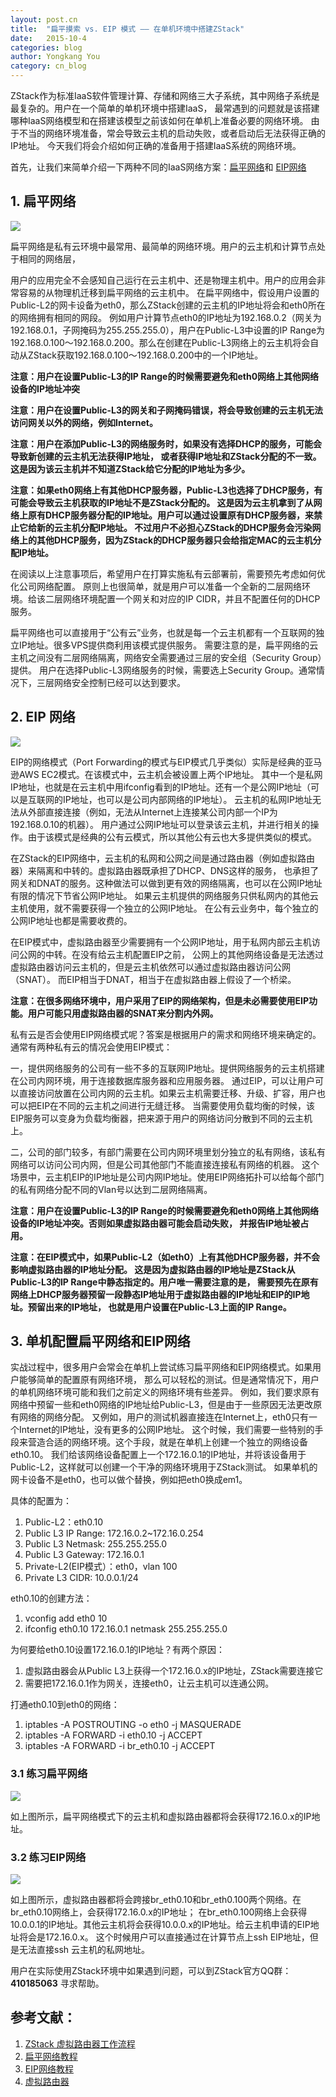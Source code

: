 ```yaml
---
layout: post.cn
title:  "扁平摸索 vs. EIP 模式 —— 在单机环境中搭建ZStack"
date:   2015-10-4
categories: blog
author: Yongkang You
category: cn_blog
---
```


ZStack作为标准IaaS软件管理计算、存储和网络三大子系统，其中网络子系统是最复杂的。用户在一个简单的单机环境中搭建IaaS，
最常遇到的问题就是该搭建哪种IaaS网络模型和在搭建该模型之前该如何在单机上准备必要的网络环境。
由于不当的网络环境准备，常会导致云主机的启动失败，或者启动后无法获得正确的IP地址。
今天我们将会介绍如何正确的准备用于搭建IaaS系统的网络环境。

首先，让我们来简单介绍一下两种不同的IaaS网络方案：[扁平网络](http://zstack.org/cn/tutorials/flat-network-ui.html)和
[EIP网络](http://zstack.org/cn/tutorials/ec2-ui.html)

## 1. 扁平网络

<img  class="img-responsive"  src="/images/flat_network.png">

扁平网络是私有云环境中最常用、最简单的网络环境。用户的云主机和计算节点处于相同的网络层，

用户的应用完全不会感知自己运行在云主机中、还是物理主机中。用户的应用会非常容易的从物理机迁移到扁平网络的云主机中。
在扁平网络中，假设用户设置的Public-L2的网卡设备为eth0，那么ZStack创建的云主机的IP地址将会和eth0所在的网络拥有相同的网段。
例如用户计算节点eth0的IP地址为192.168.0.2（网关为192.168.0.1，子网掩码为255.255.255.0），用户在Public-L3中设置的IP Range为
192.168.0.100～192.168.0.200。那么在创建在Public-L3网络上的云主机将会自动从ZStack获取192.168.0.100～192.168.0.200中的一个IP地址。

**注意：用户在设置Public-L3的IP Range的时候需要避免和eth0网络上其他网络设备的IP地址冲突**

**注意：用户在设置Public-L3的网关和子网掩码错误，将会导致创建的云主机无法访问网关以外的网络，例如Internet。**

**注意：用户在添加Public-L3的网络服务时，如果没有选择DHCP的服务，可能会导致新创建的云主机无法获得IP地址，
或者获得IP地址和ZStack分配的不一致。这是因为该云主机并不知道ZStack给它分配的IP地址为多少。**

**注意：如果eth0网络上有其他DHCP服务器，Public-L3也选择了DHCP服务，有可能会导致云主机获取的IP地址不是ZStack分配的。
这是因为云主机拿到了从网络上原有DHCP服务器分配的IP地址。用户可以通过设置原有DHCP服务器，来禁止它给新的云主机分配IP地址。
不过用户不必担心ZStack的DHCP服务会污染网络上的其他DHCP服务，因为ZStack的DHCP服务器只会给指定MAC的云主机分配IP地址。**

在阅读以上注意事项后，希望用户在打算实施私有云部署前，需要预先考虑如何优化公司网络配置。
原则上也很简单，就是用户可以准备一个全新的二层网络环境。给该二层网络环境配置一个网关和对应的IP CIDR，并且不配置任何的DHCP服务。

扁平网络也可以直接用于“公有云”业务，也就是每一个云主机都有一个互联网的独立IP地址。很多VPS提供商利用该模式提供服务。
需要注意的是，扁平网络的云主机之间没有二层网络隔离，网络安全需要通过三层的安全组（Security Group）提供。
用户在选择Public-L3网络服务的时候，需要选上Security Group。通常情况下，三层网络安全控制已经可以达到要求。

## 2. EIP 网络

<img  class="img-responsive"  src="/images/eip.png">

EIP的网络模式（Port Forwarding的模式与EIP模式几乎类似）实际是经典的亚马逊AWS EC2模式。在该模式中，云主机会被设置上两个IP地址。
其中一个是私网IP地址，也就是在云主机中用ifconfig看到的IP地址。还有一个是公网IP地址（可以是互联网的IP地址，也可以是公司内部网络的IP地址）。
云主机的私网IP地址无法从外部直接连接（例如，无法从Internet上连接某公司内部一个IP为192.168.0.10的机器）。
用户通过公网IP地址可以登录该云主机，并进行相关的操作。由于该模式是经典的公有云模式，所以其他公有云也大多提供类似的模式。

在ZStack的EIP网络中，云主机的私网和公网之间是通过路由器（例如虚拟路由器）来隔离和中转的。虚拟路由器既承担了DHCP、DNS这样的服务，
也承担了网关和DNAT的服务。这种做法可以做到更有效的网络隔离，也可以在公网IP地址有限的情况下节省公网IP地址。
如果云主机提供的网络服务只供私网内的其他云主机使用，就不需要获得一个独立的公网IP地址。
在公有云业务中，每个独立的公网IP地址也都是需要收费的。

在EIP模式中，虚拟路由器至少需要拥有一个公网IP地址，用于私网内部云主机访问公网的中转。在没有给云主机配置EIP之前，
公网上的其他网络设备是无法透过虚拟路由器访问云主机的，但是云主机依然可以通过虚拟路由器访问公网（SNAT）。
而EIP相当于DNAT，相当于在虚拟路由器上假设了一个桥梁。

**注意：在很多网络环境中，用户采用了EIP的网络架构，但是未必需要使用EIP功能。用户可能只用虚拟路由器的SNAT来分割内外网。**

私有云是否会使用EIP网络模式呢？答案是根据用户的需求和网络环境来确定的。通常有两种私有云的情况会使用EIP模式：

一，提供网络服务的公司有一些不多的互联网IP地址。提供网络服务的云主机搭建在公司内网环境，用于连接数据库服务器和应用服务器。
通过EIP，可以让用户可以直接访问放置在公司内网的云主机。如果云主机需要迁移、升级、扩容，用户也可以把EIP在不同的云主机之间进行无缝迁移。
当需要使用负载均衡的时候，该EIP服务可以变身为负载均衡器，把来源于用户的网络访问分散到不同的云主机上。

二，公司的部门较多，有部门需要在公司内网环境里划分独立的私有网络，该私有网络可以访问公司内网，但是公司其他部门不能直接连接私有网络的机器。
这个场景中，云主机EIP的IP地址是公司内网IP地址。使用EIP网络拓扑可以给每个部门的私有网络分配不同的Vlan号以达到二层网络隔离。

**注意：用户在设置Public-L3的IP Range的时候需要避免和eth0网络上其他网络设备的IP地址冲突。否则如果虚拟路由器可能会启动失败，
并报告IP地址被占用。**

**注意：在EIP模式中，如果Public-L2（如eth0）上有其他DHCP服务器，并不会影响虚拟路由器的IP地址分配。
这是因为虚拟路由器的IP地址是ZStack从Public-L3的IP Range中静态指定的。用户唯一需要注意的是，
需要预先在原有网络上DHCP服务器预留一段静态IP地址用于虚拟路由器的IP地址和EIP的IP地址。预留出来的IP地址，
也就是用户设置在Public-L3上面的IP Range。**

## 3. 单机配置扁平网络和EIP网络

实战过程中，很多用户会常会在单机上尝试练习扁平网络和EIP网络模式。如果用户能够简单的配置原有网络环境，
那么可以轻松的测试。但是通常情况下，用户的单机网络环境可能和我们之前定义的网络环境有些差异。
例如，我们要求原有网络中预留一些和eth0网络的IP地址给Public-L3，但是由于一些原因无法更改原有网络的网络分配。
又例如，用户的测试机器直接连在Internet上，eth0只有一个Internet的IP地址，没有更多的公网IP地址。
这个时候，我们需要一些特别的手段来营造合适的网络环境。这个手段，就是在单机上创建一个独立的网络设备eth0.10。
我们给该网络设备配置上一个172.16.0.1的IP地址，并将该设备用于Public-L2，这样就可以创建一个干净的网络环境用于ZStack测试。
如果单机的网卡设备不是eth0，也可以做个替换，例如把eth0换成em1。

具体的配置为：

 1. Public-L2：eth0.10
 2. Public L3 IP Range: 172.16.0.2~172.16.0.254
 3. Public L3 Netmask: 255.255.255.0
 4. Public L3 Gateway: 172.16.0.1
 5. Private-L2(EIP模式）：eth0，vlan 100
 6. Private L3 CIDR: 10.0.0.1/24

eth0.10的创建方法：

 1. vconfig add eth0 10
 2. ifconfig eth0.10 172.16.0.1 netmask 255.255.255.0

为何要给eth0.10设置172.16.0.1的IP地址？有两个原因：

 1. 虚拟路由器会从Public L3上获得一个172.16.0.x的IP地址，ZStack需要连接它
 2. 需要把172.16.0.1作为网关，连接eth0，让云主机可以连通公网。

打通eth0.10到eth0的网络：

 1. iptables -A POSTROUTING -o eth0 -j MASQUERADE
 2. iptables -A FORWARD -i eth0.10 -j ACCEPT
 3. iptables -A FORWARD -i br_eth0.10 -j ACCEPT

### 3.1 练习扁平网络
 
<img  class="img-responsive"  src="/images/blogs/misc/single-machine-flat-network.png">

如上图所示，扁平网络模式下的云主机和虚拟路由器都将会获得172.16.0.x的IP地址。

### 3.2 练习EIP网络 
 
<img  class="img-responsive"  src="/images/blogs/misc/single-machine-eip-network.png">

如上图所示，虚拟路由器都将会跨接br_eth0.10和br_eth0.100两个网络。在br_eth0.10网络上，会获得172.16.0.x的IP地址；
在br_eth0.100网络上会获得10.0.0.1的IP地址。其他云主机将会获得10.0.0.x的IP地址。给云主机申请的EIP地址将会是172.16.0.x。
这个时候用户可以直接通过在计算节点上ssh EIP地址，但是无法直接ssh 云主机的私网地址。

用户在实际使用ZStack环境中如果遇到问题，可以到ZStack官方QQ群：**410185063** 寻求帮助。

## 参考文献：
 
 1. [ZStack 虚拟路由器工作流程](./virtualrouter-introduction.html)
 2. [扁平网络教程](/cn/tutorials/flat-network-ui.html)
 3. [EIP网络教程](/cn/tutorials/ec2-ui.html)
 4. [虚拟路由器](http://zstackdoc.readthedocs.org/en/latest/userManual/virtualRouter.html?highlight=virtual%20router)

